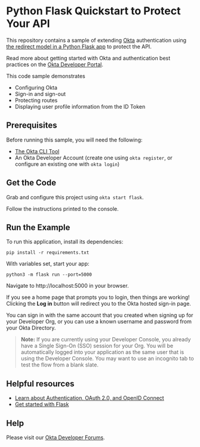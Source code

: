 # Python Flask Quickstart to Protect Your API
 
This repository contains a sample of extending [Okta](https://www.okta.com/) authentication using [the redirect model in a Python Flask app](https://developer.okta.com/docs/guides/sign-into-web-app/python/main/) to protect the API. 

Read more about getting started with Okta and authentication best practices on the [Okta Developer Portal](https://developer.okta.com).

This code sample demonstrates
* Configuring Okta
* Sign-in and sign-out
* Protecting routes
* Displaying user profile information from the ID Token

## Prerequisites

Before running this sample, you will need the following:

* [The Okta CLI Tool](https://github.com/okta/okta-cli#installation)
* An Okta Developer Account (create one using `okta register`, or configure an existing one with `okta login`)

## Get the Code

Grab and configure this project using `okta start flask`.

Follow the instructions printed to the console.

## Run the Example

To run this application, install its dependencies:

```
pip install -r requirements.txt
```

With variables set, start your app:

```
python3 -m flask run --port=5000
```

Navigate to http://localhost:5000 in your browser.

If you see a home page that prompts you to login, then things are working!  Clicking the **Log in** button will redirect you to the Okta hosted sign-in page.

You can sign in with the same account that you created when signing up for your Developer Org, or you can use a known username and password from your Okta Directory.

> **Note:** If you are currently using your Developer Console, you already have a Single Sign-On (SSO) session for your Org.  You will be automatically logged into your application as the same user that is using the Developer Console.  You may want to use an incognito tab to test the flow from a blank slate.

## Helpful resources

* [Learn about Authentication, OAuth 2.0, and OpenID Connect](https://developer.okta.com/docs/concepts/)
* [Get started with Flask](https://flask.palletsprojects.com/en/2.0.x/quickstart/)

## Help

Please visit our [Okta Developer Forums](https://devforum.okta.com/).
